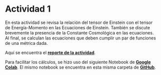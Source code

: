 # Actividad 1
En esta actividad se revisa la relación del tensor de Einstein con el tensor de Energía-Momento en las Ecuaciones de Einstein.
También se discute brevemente la presencia de la Constante Cosmológica en las ecuaciones.
Al final, se calculan las ecuaciones que deben cumplir un par de funciones de una métrica dada.

Aquí se encuentra el [__reporte de la actividad__](GR_Tarea1.pdf).

Para facilitar los cálculos, se hizo uso del siguiente Notebook de [__Google Colab__](https://colab.research.google.com/drive/1qUbBNLA17ZXSTtLqOw2nkV5fJhTSPMQv?usp=sharing). El mismo notebook se encuentra en esta misma carpeta de [__GitHub__](GR_actividad_1.ipynb).
